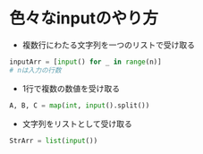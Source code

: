 # 色々なinputのやり方
- 複数行にわたる文字列を一つのリストで受け取る
```python
inputArr = [input() for _ in range(n)]
# nは入力の行数
```

- 1行で複数の数値を受け取る
``` python
A, B, C = map(int, input().split())
```

- 文字列をリストとして受け取る
```python
StrArr = list(input())
```
